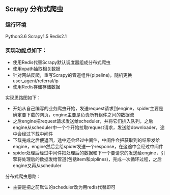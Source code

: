 ## Scrapy 分布式爬虫

### 运行环境
Python3.6
Scrapy1.5
Redis2.1

### 实现功能点如下：
* 使用Redis代替Scrapy默认调度器组成分布式爬虫
* 使用xpath抽取相关数据
* 针对网站反爬，重写Scrapy的管道组件(pipeline)，随机更换user_agent/referral/ip
* 使用Redis存储存储数据


实现思路图如下：
* 开始从自己编写的业务爬虫开始，发送request请求到engine，spider主要是确定要下载的网页，engine主要是负责所有组件之间的数据流
* 之后engine把request请求发送给scheduler，并将它们排入队列，之后engine从scheduler中一个个开始拉取request请求，发送给downloader，途中会经过下载中间件
* 下载完成之后便返回，途中还会经过中间件，中间件会把获取到的结果发给engine，engine然后会给spider发送一个response，在这途中会经过中间件
* spider处理后经过中间件把处理后的数据和下一个要请求的发送给engine，引擎将处理后的数据发给管道(包括item和piplines)，完成一次循环过程，之后engine又再从scheduler

分布式爬虫思路：
* 主要是把之前默认的scheduler改为用redis代替即可